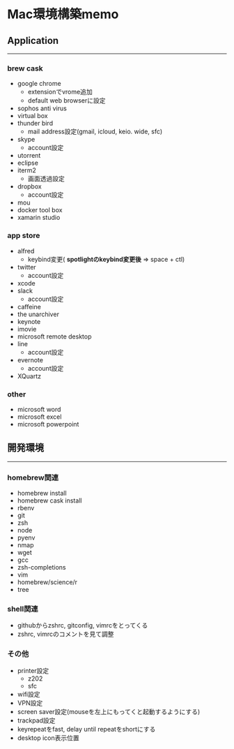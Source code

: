 Mac環境構築memo
===
 
## Application
---
### brew cask
- google chrome
    - extensionでvrome追加
    - default web browserに設定
- sophos anti virus
- virtual box
- thunder bird
    - mail address設定(gmail, icloud, keio. wide, sfc)
- skype
    - account設定
- utorrent
- eclipse
- iterm2
    - 画面透過設定
- dropbox
    - account設定
- mou
- docker tool box
- xamarin studio

### app store
- alfred
    - keybind変更( **spotlightのkeybind変更後** => space + ctl)
- twitter
    - account設定
- xcode
- slack
    - account設定
- caffeine
- the unarchiver
- keynote
- imovie
- microsoft remote desktop
- line
    - account設定
- evernote
    - account設定
- XQuartz

### other
- microsoft word
- microsoft excel
- microsoft powerpoint

## 開発環境
---
### homebrew関連
- homebrew install
- homebrew cask install
- rbenv
- git
- zsh
- node
- pyenv
- nmap
- wget
- gcc
- zsh-completions
- vim
- homebrew/science/r
- tree

### shell関連
- githubからzshrc, gitconfig, vimrcをとってくる
- zshrc, vimrcのコメントを見て調整

### その他
- printer設定
  - z202
  - sfc
- wifi設定
- VPN設定
- screen saver設定(mouseを左上にもってくと起動するようにする)
- trackpad設定
- keyrepeatをfast, delay until repeatをshortにする
- desktop icon表示位置
